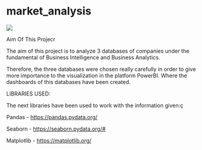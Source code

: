 # market_analysis

<img src="https://www.google.com/url?sa=i&url=https%3A%2F%2Fnovaquality.es%2F2019%2F06%2F28%2Fpor-que-integrar-business-intelligence-en-la-empresa%2F&psig=AOvVaw3VzA6e1SgzAVItfGaw-VHl&ust=1627716896800000&source=images&cd=vfe&ved=0CAsQjRxqFwoTCKjylpakivICFQAAAAAdAAAAABAD">




Aim Of This Projecr

The aim of this project is to analyze 3 databases of companies under the fundamental of Business Intelligence and Business Analytics.

Therefore, the three databases were chosen really carefully in order to give more importance to the visualization in the platform PowerBI. Where the dashboards of this databases have been created.


LIBRARIES USED:

 The next libraries have been used to work with the information given:ç

Pandas - https://pandas.pydata.org/

Seaborn - https://seaborn.pydata.org/#

Matplotlib - https://matplotlib.org/
